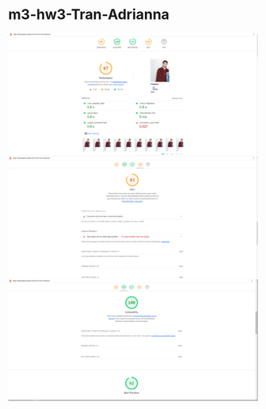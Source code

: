 # m3-hw3-Tran-Adrianna
<img src="Report 1.PNG" alt=Reportgit/>
<img src="Report 2.PNG" alt=SEO/>
<img src="Report 3.PNG" alt=Accessibility/>